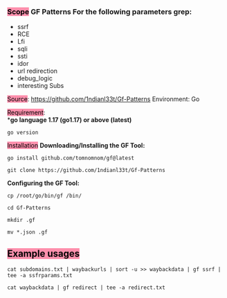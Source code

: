 ### <mark style="background: #FF5582A6;">Scope</mark>  GF Patterns For the following parameters grep:
- ssrf
- RCE
- Lfi
- sqli
- ssti
- idor
- url redirection
- debug_logic
- interesting Subs

<mark style="background: #FF5582A6;">Source</mark>:   https://github.com/1ndianl33t/Gf-Patterns
Environment:  Go

<mark style="background: #FF5582A6;">Requirement</mark>:  
***go language 1.17 (go1.17) or above (latest)**
```
go version
```

<mark style="background: #FF5582A6;">Installation</mark>
**Downloading/Installing the GF Tool:**
```
go install github.com/tomnomnom/gf@latest
```

```
git clone https://github.com/1ndianl33t/Gf-Patterns
```

**Configuring the GF Tool:**
```
cp /root/go/bin/gf /bin/
```

```
cd Gf-Patterns
```

```
mkdir .gf
```

```
mv *.json .gf
```


## <mark style="background: #FF5582A6;">Example usages</mark>

```
cat subdomains.txt | waybackurls | sort -u >> waybackdata | gf ssrf | tee -a ssfrparams.txt
```

```
cat waybackdata | gf redirect | tee -a redirect.txt
```

